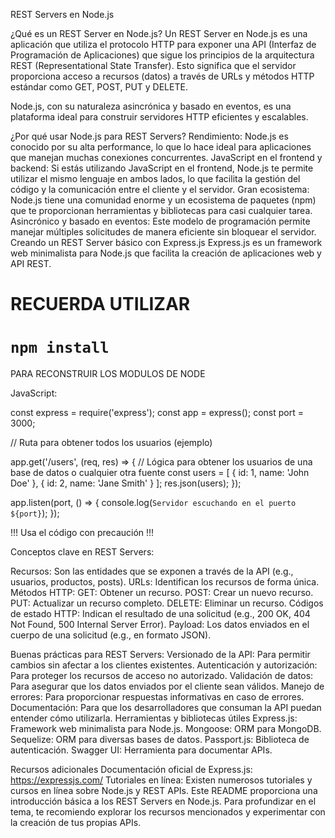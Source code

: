
REST Servers en Node.js


¿Qué es un REST Server en Node.js?
Un REST Server en Node.js es una aplicación que utiliza el protocolo HTTP para exponer una API (Interfaz de Programación de Aplicaciones) que sigue los principios de la arquitectura REST (Representational State Transfer). Esto significa que el servidor proporciona acceso a recursos (datos) a través de URLs y métodos HTTP estándar como GET, POST, PUT y DELETE.

Node.js, con su naturaleza asincrónica y basado en eventos, es una plataforma ideal para construir servidores HTTP eficientes y escalables.

¿Por qué usar Node.js para REST Servers?
Rendimiento: Node.js es conocido por su alta performance, lo que lo hace ideal para aplicaciones que manejan muchas conexiones concurrentes.
JavaScript en el frontend y backend: Si estás utilizando JavaScript en el frontend, Node.js te permite utilizar el mismo lenguaje en ambos lados, lo que facilita la gestión del código y la comunicación entre el cliente y el servidor.
Gran ecosistema: Node.js tiene una comunidad enorme y un ecosistema de paquetes (npm) que te proporcionan herramientas y bibliotecas para casi cualquier tarea.
Asincrónico y basado en eventos: Este modelo de programación permite manejar múltiples solicitudes de manera eficiente sin bloquear el servidor.
Creando un REST Server básico con Express.js
Express.js es un framework web minimalista para Node.js que facilita la creación de aplicaciones web y API REST.

RECUERDA UTILIZAR 
========================
```npm install```
========================
PARA RECONSTRUIR LOS MODULOS DE NODE

JavaScript:

const express = require('express');
const app = express();
const port = 3000;

// Ruta para obtener todos los usuarios (ejemplo)

app.get('/users', (req, res) => {
    // Lógica para obtener los usuarios de una base de datos o cualquier otra fuente
    const users = [
        { id: 1, name: 'John Doe' },
        { id: 2, name: 'Jane Smith' }
    ];
    res.json(users);
});

app.listen(port, () => {
    console.log(`Servidor escuchando en el puerto ${port}`);
});

!!! Usa el código con precaución !!!

Conceptos clave en REST Servers:

Recursos: Son las entidades que se exponen a través de la API (e.g., usuarios, productos, posts).
URLs: Identifican los recursos de forma única.
Métodos HTTP:
GET: Obtener un recurso.
POST: Crear un nuevo recurso.
PUT: Actualizar un recurso completo.
DELETE: Eliminar un recurso.
Códigos de estado HTTP: Indican el resultado de una solicitud (e.g., 200 OK, 404 Not Found, 500 Internal Server Error).
Payload: Los datos enviados en el cuerpo de una solicitud (e.g., en formato JSON).

Buenas prácticas para REST Servers:
Versionado de la API: Para permitir cambios sin afectar a los clientes existentes.
Autenticación y autorización: Para proteger los recursos de acceso no autorizado.
Validación de datos: Para asegurar que los datos enviados por el cliente sean válidos.
Manejo de errores: Para proporcionar respuestas informativas en caso de errores.
Documentación: Para que los desarrolladores que consuman la API puedan entender cómo utilizarla.
Herramientas y bibliotecas útiles
Express.js: Framework web minimalista para Node.js.
Mongoose: ORM para MongoDB.
Sequelize: ORM para diversas bases de datos.
Passport.js: Biblioteca de autenticación.
Swagger UI: Herramienta para documentar APIs.

Recursos adicionales
Documentación oficial de Express.js: https://expressjs.com/
Tutoriales en línea: Existen numerosos tutoriales y cursos en línea sobre Node.js y REST APIs.
Este README proporciona una introducción básica a los REST Servers en Node.js. Para profundizar en el tema, te recomiendo explorar los recursos mencionados y experimentar con la creación de tus propias APIs.

